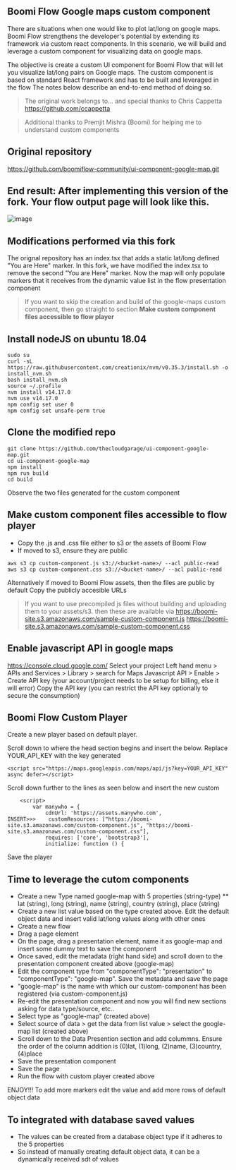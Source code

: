 ## Boomi Flow Google maps custom component
There are situations when one would like to plot lat/long on google maps. Boomi Flow strengthens the developer's potential by extending its framework via custom react components. In this scenario, we will build and leverage a custom component for visualizing data on google maps.

The objective is create a custom UI component for Boomi Flow that will let you visualize lat/long pairs on Google maps.
The custom component is based on standard React framework and has to be built and leveraged in the flow
The notes below describe an end-to-end method of doing so.

> The original work belongs to... and special thanks to Chris Cappetta https://github.com/ccappetta

> Additional thanks to Premjit Mishra (Boomi) for helping me to understand custom components

## Original repository
https://github.com/boomiflow-community/ui-component-google-map.git

## End result: After implementing this version of the fork. Your flow output page will look like this.

![image](https://user-images.githubusercontent.com/39495790/119082099-feb31f80-ba1a-11eb-8fe0-e56c382d06ae.png)

## Modifications performed via this fork
The orignal repository has an index.tsx that adds a static lat/long defined "You are Here" marker. In this fork, we have modified the index.tsx to remove the second "You are Here" marker. Now the map will only populate markers that it receives from the dynamic value list in the flow presentation component

> If you want to skip the creation and build of the google-maps custom component, then go straight to section **Make custom component files accessible to flow player**

## Install nodeJS on ubuntu 18.04
```
sudo su
curl -sL https://raw.githubusercontent.com/creationix/nvm/v0.35.3/install.sh -o install_nvm.sh
bash install_nvm.sh
source ~/.profile
nvm install v14.17.0
nvm use v14.17.0
npm config set user 0
npm config set unsafe-perm true
```

## Clone the modified repo
```
git clone https://github.com/thecloudgarage/ui-component-google-map.git
cd ui-component-google-map
npm install
npm run build
cd build
```
Observe the two files generated for the custom component

## Make custom component files accessible to flow player
* Copy the .js and .css file either to s3 or the assets of Boomi Flow
* If moved to s3, ensure they are public
```
aws s3 cp custom-component.js s3://<bucket-name>/ --acl public-read
aws s3 cp custom-component.css s3://<bucket-name>/ --acl public-read
```
Alternatively if moved to Boomi Flow assets, then the files are public by default
Copy the publicly accesible URLs

> If you want to use precompiled js files without building and uploading them to your assets/s3. then these are available via
> https://boomi-site.s3.amazonaws.com/sample-custom-component.js
> https://boomi-site.s3.amazonaws.com/sample-custom-component.css

## Enable javascript API in google maps
https://console.cloud.google.com/
Select your project
Left hand menu > APIs and Services > Library > search for Maps Javascript API > Enable > Create API key (your account/project needs to be setup for billing,
else it will error)
Copy the API key (you can restrict the API key optionally to secure the consumption)

## Boomi Flow Custom Player
Create a new player based on default player.

Scroll down to where the head section begins and insert the below. Replace YOUR_API_KEY with the key generated

```
<script src="https://maps.googleapis.com/maps/api/js?key=YOUR_API_KEY" async defer></script>
```

Scroll down further  to the lines as seen below and insert the new custom
```
    <script>
        var manywho = {
            cdnUrl: 'https://assets.manywho.com',
INSERT>>>    customResources: ["https://boomi-site.s3.amazonaws.com/custom-component.js", "https://boomi-site.s3.amazonaws.com/custom-component.css"],
            requires: ['core', 'bootstrap3'],
            initialize: function () {
```
Save the player

## Time to leverage the cutom components
* Create a new Type named google-map with 5 properties (string-type)
** lat (string), long (string), name (string), country (string), place (string)
* Create a new list value based on the type created above. Edit the default object data and insert valid lat/long values along with other ones
* Create a new flow
* Drag a page element
* On the page, drag a presentation element, name it as google-map and insert some dummy text to save the component
* Once saved, edit the metadata (right hand side) and scroll down to the presentation component created above (google-map)
* Edit the component type from "componentType": "presentation" to "componentType": "google-map". Save the metadata and save the page
* "google-map" is the name with which our custom-component has been registered (via custom-component.js)
* Re-edit the presentation component and now you will find new sections asking for data type/source, etc..
* Select type as "google-map" (created above)
* Select source of data > get the data from list value > select the google-map list (created above)
* Scroll down to the Data Presention section and add colummns. Ensure the order of the column addition is (0)lat, (1)long, (2)name, (3)country, (4)place
* Save the presentation component
* Save the page
* Run the flow with custom player created above

ENJOY!!!
To add more markers edit the value and add more rows of default object data

## To integrated with database saved values
* The values can be created from a database object type if it adheres to the 5 properties
* So instead of manually creating default object data, it can be a dynamically received sdt of values

